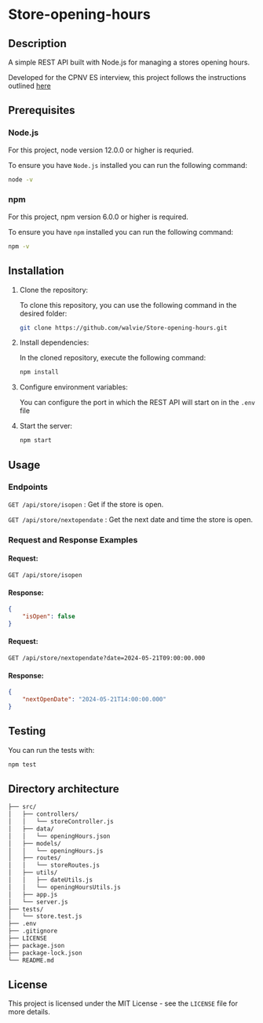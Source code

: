 # Store-opening-hours

## Description

A simple REST API built with Node.js for managing a stores opening hours.

Developed for the CPNV ES interview, this project follows the instructions outlined [here](https://github.com/CPNV-ES/2024_Code_Entretien/blob/main/README.md)

## Prerequisites

### Node.js

For this project, node version 12.0.0 or higher is requried.

To ensure you have `Node.js` installed you can run the following command:

```bash
node -v
```

### npm

For this project, npm version 6.0.0 or higher is required.

To ensure you have `npm` installed you can run the following command:

```bash
npm -v
```

## Installation

1. Clone the repository:

   To clone this repository, you can use the following command in the desired folder:
   
   ```bash
   git clone https://github.com/walvie/Store-opening-hours.git
   ```

3. Install dependencies:

   In the cloned repository, execute the following command:
   
   ```bash
   npm install
   ```

4. Configure environment variables:

   You can configure the port in which the REST API will start on in the `.env` file

5. Start the server:

   ```bash
   npm start
   ```

## Usage

### Endpoints

`GET /api/store/isopen` : Get if the store is open.

`GET /api/store/nextopendate` : Get the next date and time the store is open.

### Request and Response Examples

#### Request:

```http
GET /api/store/isopen
```

#### Response:

```json
{
    "isOpen": false
}
```

#### Request:

```http
GET /api/store/nextopendate?date=2024-05-21T09:00:00.000
```

#### Response:

```json
{
    "nextOpenDate": "2024-05-21T14:00:00.000"
}
```

## Testing

You can run the tests with:

```bash
npm test
```

## Directory architecture

```bash
├── src/
│   ├── controllers/
│   │   └── storeController.js
│   ├── data/
│   │   └── openingHours.json
│   ├── models/
│   │   └── openingHours.js
│   ├── routes/
│   │   └── storeRoutes.js
│   ├── utils/
│   │   ├── dateUtils.js
│   │   └── openingHoursUtils.js
│   ├── app.js
│   └── server.js
├── tests/
│   └── store.test.js
├── .env
├── .gitignore
├── LICENSE
├── package.json
├── package-lock.json
└── README.md
```

## License

This project is licensed under the MIT License - see the `LICENSE` file for more details.
